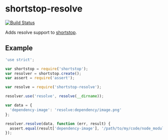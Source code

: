 # shortstop-resolve
[![Build Status](https://img.shields.io/travis/jasisk/shortstop-resolve.svg?style=flat)](https://travis-ci.org/jasisk/shortstop-resolve)

Adds resolve support to [shortstop](https://github.com/krakenjs/shortstop).

## Example
``` js
'use strict';

var shortstop = require('shortstop');
var resolver = shortstop.create();
var assert = require('assert');

var resolve = require('shortstop-resolve');

resolver.use('resolve', resolve(__dirname));

var data = {
  'dependency-image': 'resolve:dependency/image.png'
};

resolver.resolve(data, function (err, result) {
  assert.equal(result['dependency-image'], '/path/to/my/code/node_modules/dependency/image.png');
});
```

